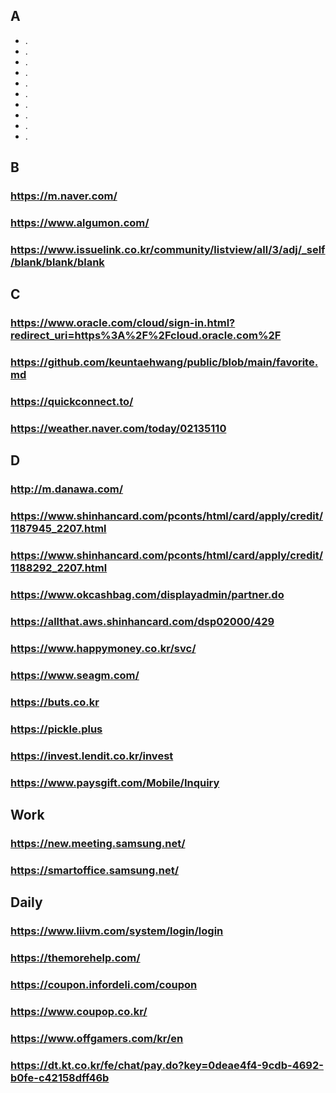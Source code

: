 ## A
* .
* .
* .
* .
* .
* .
* .
* .
* .
* .

## B
### <https://m.naver.com/>
### <https://www.algumon.com/>
### <https://www.issuelink.co.kr/community/listview/all/3/adj/_self/blank/blank/blank>

## C
### <https://www.oracle.com/cloud/sign-in.html?redirect_uri=https%3A%2F%2Fcloud.oracle.com%2F>
### <https://github.com/keuntaehwang/public/blob/main/favorite.md>
### <https://quickconnect.to/>
### <https://weather.naver.com/today/02135110>

## D
### <http://m.danawa.com/>
### <https://www.shinhancard.com/pconts/html/card/apply/credit/1187945_2207.html>
### <https://www.shinhancard.com/pconts/html/card/apply/credit/1188292_2207.html>
### <https://www.okcashbag.com/displayadmin/partner.do>
### <https://allthat.aws.shinhancard.com/dsp02000/429>
### <https://www.happymoney.co.kr/svc/>
### <https://www.seagm.com/>
### <https://buts.co.kr>
### <https://pickle.plus>
### <https://invest.lendit.co.kr/invest>
### <https://www.paysgift.com/Mobile/Inquiry>

## Work
### <https://new.meeting.samsung.net/>
### <https://smartoffice.samsung.net/>

## Daily
### <https://www.liivm.com/system/login/login>
### <https://themorehelp.com/>
### <https://coupon.infordeli.com/coupon>
### <https://www.coupop.co.kr/>
### <https://www.offgamers.com/kr/en>
### <https://dt.kt.co.kr/fe/chat/pay.do?key=0deae4f4-9cdb-4692-b0fe-c42158dff46b>
